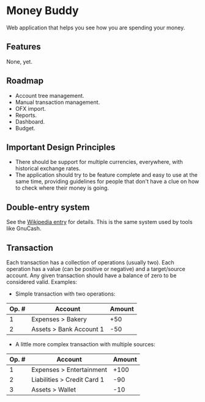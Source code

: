 # Money Buddy

Web application that helps you see how you are spending your money.

## Features

None, yet.

## Roadmap

* Account tree management.
* Manual transaction management.
* OFX import.
* Reports.
* Dashboard.
* Budget.

## Important Design Principles

* There should be support for multiple currencies, everywhere, with historical exchange rates.
* The application should try to be feature complete and easy to use at the same time, providing guidelines for people that don't have a clue on how to check where their money is going.

## Double-entry system

See the [Wikipedia entry](https://en.wikipedia.org/wiki/Double-entry_bookkeeping_system) for details. This is the same system used by tools like GnuCash.

## Transaction

Each transaction has a collection of operations (usually two). Each operation has a value (can be positive or negative) and a target/source account. Any given transaction should have a balance of zero to be considered valid. Examples:

* Simple transaction with two operations:

|Op. #|Account|Amount|
|---|---|---|
|1|Expenses > Bakery|+50|
|2|Assets > Bank Account 1|-50|

* A little more complex transaction with multiple sources:

|Op. #|Account|Amount|
|---|---|---|
|1|Expenses > Entertainment|+100|
|2|Liabilities > Credit Card 1|-90|
|3|Assets > Wallet|-10|
